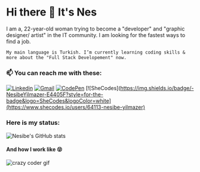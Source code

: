# Hi there 👋  It's Nes #
    
 <p>   
    I am a, 22-year-old woman trying to become a "developer" and "graphic designer/ artist" in the IT community. I am looking for the fastest ways to find a job.

    My main language is Turkish. I’m currently learning coding skills & more about the "Full Stack Developement" now.



### 📫 You can reach me with these: ###

[![Linkedin](https://img.shields.io/badge/-NesibeYilmazer-blue?style=flat&logo=Linkedin&logoColor=white)](https://www.linkedin.com/in/nesibe-y%C4%B1lmazer-0aa5721b1/) 
[![Gmail](https://img.shields.io/badge/-NesibeYilmazer-c14438?style=flat&logo=Gmail&logoColor=white)](mailto:sncny06e10@gmail.com) 
[![CodePen](https://img.shields.io/badge/-NesibeYilmazer-black?style=flat&logo=CodePen&logoColor=white)](https://codepen.io/nnesyil)
[![SheCodes](https://img.shields.io/badge/-NesibeYilmazer-E4405F?style=for-the-badge&logo=SheCodes&logoColor=white](https://www.shecodes.io/users/64113-nesibe-yilmazer)



### Here is my status: ###


![Nesibe's GitHub stats](https://github-readme-stats.vercel.app/api?username=NesibeYilmazer&show_icons=true&theme=dark)





#### And how I work like 😝 ####

![crazy coder gif](https://media2.giphy.com/media/MdA16VIoXKKxNE8Stk/200w.webp?cid=ecf05e47u8v25ib4wyxw3kt3r9tjgpjmnvgcuzspjey5pgwa&rid=200w.webp)



